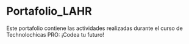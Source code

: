 # Portafolio_LAHR
Este portafolio contiene las actividades realizadas durante el curso de Technolochicas PRO: ¡Codea tu futuro!
